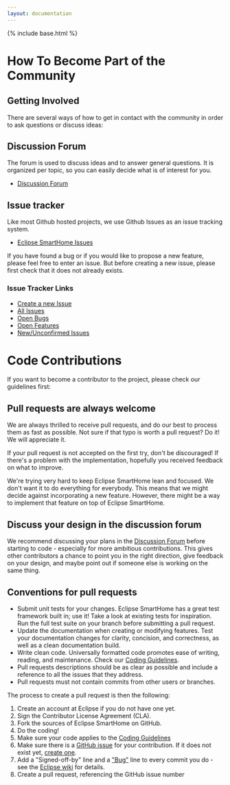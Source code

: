 ```yaml
---
layout: documentation
---
```


{% include base.html %}

# How To Become Part of the Community

## Getting Involved

There are several ways of how to get in contact with the community in order to ask questions or discuss ideas:

## Discussion Forum

The forum is used to discuss ideas and to answer general questions. It is organized per topic, so you can easily decide what is of interest for you.

* [Discussion Forum](http://eclipse.org/forums/eclipse.smarthome)

## Issue tracker

Like most Github hosted projects, we use Github Issues as an issue tracking system.

* [Eclipse SmartHome Issues](https://github.com/eclipse/smarthome/issues)

If you have found a bug or if you would like to propose a new feature, please feel free to enter an issue. But before creating a new issue, please first check that it does not already exists.

### Issue Tracker Links

* [Create a new Issue](https://github.com/eclipse/smarthome/issues/new)
* [All Issues](https://github.com/eclipse/smarthome/issues?utf8=%E2%9C%93&q=is%3Aissue)
* [Open Bugs](https://github.com/eclipse/smarthome/issues?q=is%3Aopen+is%3Aissue+label%3Abug)
* [Open Features](https://github.com/eclipse/smarthome/issues?utf8=%E2%9C%93&q=is%3Aopen+is%3Aissue+label%3Aenhancement+)
* [New/Unconfirmed Issues](https://github.com/eclipse/smarthome/issues?q=is%3Aopen+is%3Aissue+no%3Aassignee)
 
# Code Contributions

If you want to become a contributor to the project, please check our guidelines first:

## Pull requests are always welcome

We are always thrilled to receive pull requests, and do our best to process them as fast as possible. Not sure if that typo is worth a pull request? Do it! We will appreciate it.

If your pull request is not accepted on the first try, don't be discouraged! If there's a problem with the implementation, hopefully you received feedback on what to improve.

We're trying very hard to keep Eclipse SmartHome lean and focused. We don't want it to do everything for everybody. This means that we might decide against incorporating a new feature. However, there might be a way to implement that feature on top of Eclipse SmartHome.

## Discuss your design in the discussion forum

We recommend discussing your plans in the [Discussion Forum](https://www.eclipse.org/forums/eclipse.smarthome) before starting to code - especially for more ambitious contributions. This gives other contributors a chance to point you in the right direction, give feedback on your design, and maybe point out if someone else is working on the same thing.

## Conventions for pull requests

* Submit unit tests for your changes. Eclipse SmartHome has a great test framework built in; use it! Take a look at existing tests for inspiration. Run the full test suite on your branch before submitting a pull request.
* Update the documentation when creating or modifying features. Test your documentation changes for clarity, concision, and correctness, as well as a clean documentation build.
* Write clean code. Universally formatted code promotes ease of writing, reading, and maintenance. Check our [Coding Guidelines](../development/guidelines.html).
* Pull requests descriptions should be as clear as possible and include a reference to all the issues that they address.
* Pull requests must not contain commits from other users or branches.

The process to create a pull request is then the following:

1. Create an account at Eclipse if you do not have one yet.
1. Sign the Contributor License Agreement (CLA).
1. Fork the sources of Eclipse SmartHome on GitHub.
1. Do the coding!
1. Make sure your code applies to the [Coding Guidelines](../development/guidelines.html)
1. Make sure there is a [GitHub issue](https://github.com/eclipse/smarthome/issues?utf8=%E2%9C%93&q=is%3Aissue) for your contribution. If it does not exist yet, [create one](https://github.com/eclipse/smarthome/issues/new).
1. Add a "Signed-off-by" line and a ["Bug"](https://github.com/eclipse/smarthome/issues?utf8=%E2%9C%93&q=is%3Aissue) line to every commit you do - see the [Eclipse wiki](https://wiki.eclipse.org/Development_Resources/Contributing_via_Git) for details.
1. Create a pull request, referencing the GitHub issue number

